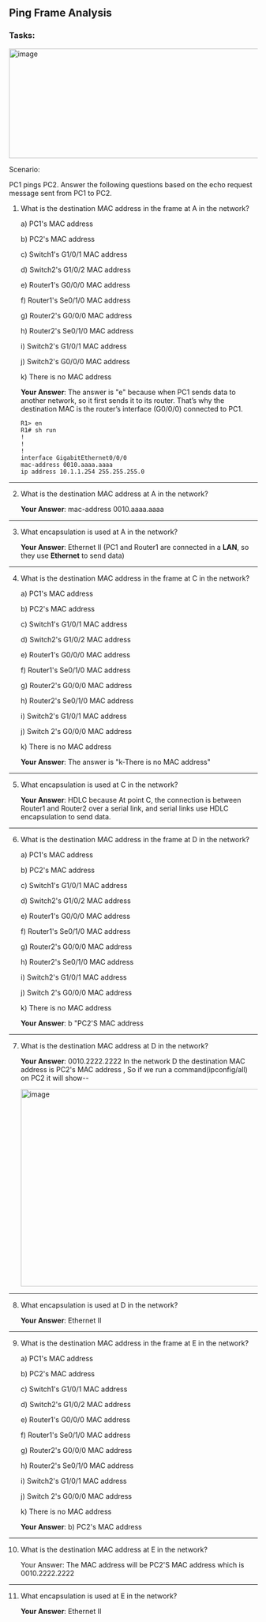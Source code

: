 ## Ping Frame Analysis

### Tasks: 

<img width="1747" height="222" alt="image" src="https://github.com/user-attachments/assets/93137423-e409-485e-a509-466713310b5d" />

Scenario:

PC1 pings PC2. Answer the following questions based on the echo request message sent from PC1 to PC2.


1) What is the destination MAC address in the frame at A in the network?
   
   a) PC1's MAC address

   b) PC2's MAC address

   c) Switch1's G1/0/1 MAC address

   d) Switch2's G1/0/2 MAC address

   e) Router1's G0/0/0 MAC address

   f) Router1's Se0/1/0 MAC address

   g) Router2's G0/0/0 MAC address

   h) Router2's Se0/1/0 MAC address

   i) Switch2's G1/0/1 MAC address

   j) Switch2's G0/0/0 MAC address

   k) There is no MAC address

   **Your Answer**: The answer is "e" because when PC1 sends data to another network, so it first sends it to its router. That’s why the destination MAC is the  router’s interface (G0/0/0) connected to PC1.
   ```
   R1> en
   R1# sh run
   !
   !
   !
   interface GigabitEthernet0/0/0
   mac-address 0010.aaaa.aaaa
   ip address 10.1.1.254 255.255.255.0
    ```

------

2) What is the destination MAC address at A in the network?
   
   **Your Answer**: mac-address 0010.aaaa.aaaa

---------

3) What encapsulation is used at A in the network?

   **Your Answer**: Ethernet II (PC1 and Router1 are connected in a **LAN**, so they use **Ethernet** to send data)


--------------
4) What is the destination MAC address in the frame at C in the network?
   
   a) PC1's MAC address

   b) PC2's MAC address

   c) Switch1's G1/0/1 MAC address

   d) Switch2's G1/0/2 MAC address

   e) Router1's G0/0/0 MAC address

   f) Router1's Se0/1/0 MAC address

   g) Router2's G0/0/0 MAC address

   h) Router2's Se0/1/0 MAC address

   i) Switch2's G1/0/1 MAC address

   j) Switch 2's G0/0/0 MAC address

   k) There is no MAC address

   **Your Answer**: The answer is "k-There is no MAC address" 

------------

5) What encapsulation is used at C in the network?

   **Your Answer**: HDLC because At point C, the connection is between Router1 and Router2 over a serial link,
and serial links use HDLC encapsulation to send data.

------------

6) What is the destination MAC address in the frame at D in the network?
   
   a) PC1's MAC address

   b) PC2's MAC address

   c) Switch1's G1/0/1 MAC address

   d) Switch2's G1/0/2 MAC address

   e) Router1's G0/0/0 MAC address

   f) Router1's Se0/1/0 MAC address

   g) Router2's G0/0/0 MAC address

   h) Router2's Se0/1/0 MAC address

   i) Switch2's G1/0/1 MAC address

   j) Switch 2's G0/0/0 MAC address

   k) There is no MAC address

   **Your Answer**: b "PC2'S MAC address

--------------

7) What is the destination MAC address at D in the network?

   **Your Answer**: 0010.2222.2222
   In the network D the destination MAC address is PC2's MAC address , So if we run a command(ipconfig/all) on PC2 it will show--


   <img width="700" height="400" alt="image" src="https://github.com/user-attachments/assets/ca6c86e4-f000-44a2-a1ef-b3510eb454e2" />


--------------
8) What encapsulation is used at D in the network?

   **Your Answer**: Ethernet II

----------------

9) What is the destination MAC address in the frame at E in the network?
    
   a) PC1's MAC address

   b) PC2's MAC address

   c) Switch1's G1/0/1 MAC address

   d) Switch2's G1/0/2 MAC address

   e) Router1's G0/0/0 MAC address

   f) Router1's Se0/1/0 MAC address

   g) Router2's G0/0/0 MAC address

   h) Router2's Se0/1/0 MAC address

   i) Switch2's G1/0/1 MAC address

   j) Switch 2's G0/0/0 MAC address

   k) There is no MAC address

   **Your Answer**: b) PC2's MAC address

----------------

10) What is the destination MAC address at E in the network?

    Your Answer: The MAC address will be PC2'S MAC address which is 0010.2222.2222

-------------------

11) What encapsulation is used at E in the network?

    **Your Answer**: Ethernet II

